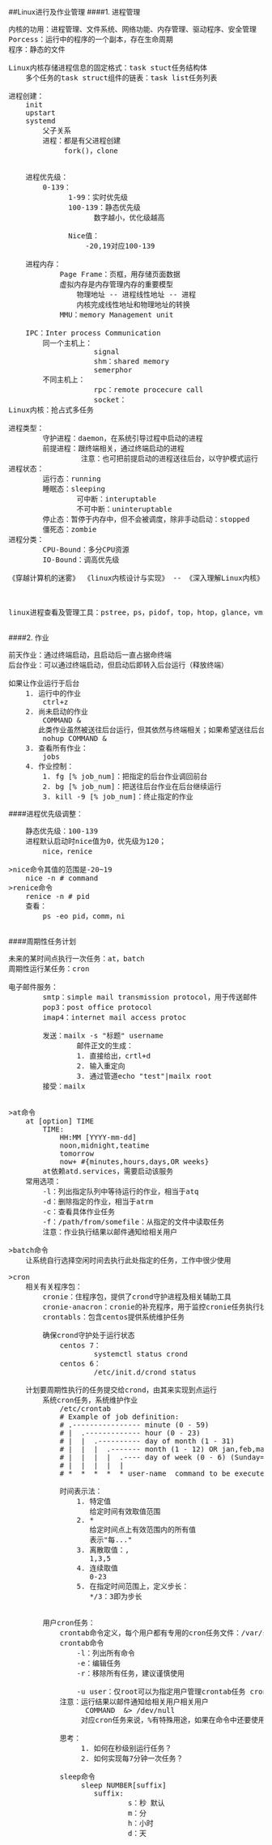 ##Linux进行及作业管理
####1. 进程管理
<pre>
内核的功用：进程管理、文件系统、网络功能、内存管理、驱动程序、安全管理
Porcess：运行中的程序的一个副本，存在生命周期
程序：静态的文件

Linux内核存储进程信息的固定格式：task stuct任务结构体
    多个任务的task struct组件的链表：task list任务列表

进程创建：
    init
    upstart
    systemd
        父子关系
        进程：都是有父进程创建
             fork()，clone

        
    进程优先级：
        0-139：
              1-99：实时优先级
              100-139：静态优先级
                    数字越小，优化级越高
            
              Nice值：
                  -20,19对应100-139

    进程内存：
            Page Frame：页框，用存储页面数据
            虚拟内存是内存管理内存的重要模型
                物理地址 -- 进程线性地址 -- 进程
                内核完成线性地址和物理地址的转换
            MMU：memory Management unit

    IPC：Inter process Communication
        同一个主机上：
                    signal
                    shm：shared memory
                    semerphor
        不同主机上：
                    rpc：remote procecure call
                    socket：
Linux内核：抢占式多任务

进程类型：
        守护进程：daemon，在系统引导过程中启动的进程
        前提进程：跟终端相关，通过终端启动的进程
                 注意：也可把前提启动的进程送往后台，以守护模式运行
进程状态：
        运行态：running
        睡眠态：sleeping
                可中断：interuptable
                不可中断：uninteruptable 
        停止态：暂停于内存中，但不会被调度，除非手动启动：stopped
        僵死态：zombie
进程分类：
        CPU-Bound：多分CPU资源
        IO-Bound：调高优先级

《穿越计算机的迷雾》 《linux内核设计与实现》 -- 《深入理解Linux内核》



linux进程查看及管理工具：pstree，ps，pidof，top，htop，glance，vmstat，dstat，kill，pkill，job，bg，fg，nohup

</pre>


####2. 作业
<pre>
前天作业：通过终端启动，且启动后一直占据命终端
后台作业：可以通过终端启动，但启动后即转入后台运行（释放终端）

如果让作业运行于后台
    1. 运行中的作业
        ctrl+z
    2. 尚未启动的作业
        COMMAND &
       此类作业虽然被送往后台运行，但其依然与终端相关；如果希望送往后台后，剥离与终端的关系
        nohup COMMAND &
    3. 查看所有作业：
        jobs
    4. 作业控制：
        1. fg [% job_num]：把指定的后台作业调回前台
        2. bg [% job_num]：把送往后台作业在后台继续运行
        3. kill -9 [% job_num]：终止指定的作业
</pre>


####进程优先级调整：
<pre>
    静态优先级：100-139
    进程默认启动时nice值为0，优先级为120；
        nice，renice

>nice命令其值的范围是-20~19
    nice -n # command
>renice命令
    renice -n # pid
    查看：
        ps -eo pid，comm，ni

</pre>


####周期性任务计划
<pre>
未来的某时间点执行一次任务：at，batch
周期性运行某任务：cron

电子邮件服务：
        smtp：simple mail transmission protocol，用于传送邮件
        pop3：post office protocol
        imap4：internet mail access protoc
        
        发送：mailx -s "标题" username
                邮件正文的生成：
                1. 直接给出，crtl+d
                2. 输入重定向
                3. 通过管道echo "test"|mailx root
        接受：mailx 
            
            
>at命令
    at [option] TIME
        TIME:
            HH:MM [YYYY-mm-dd]
            noon,midnight,teatime
            tomorrow
            now+ #{minutes,hours,days,OR weeks}
        at依赖atd.services，需要启动该服务
    常用选项：
        -l：列出指定队列中等待运行的作业，相当于atq
        -d：删除指定的作业，相当于atrm
        -c：查看具体作业任务
        -f：/path/from/somefile：从指定的文件中读取任务
        注意：作业执行结果以邮件通知给相关用户

>batch命令
    让系统自行选择空闲时间去执行此处指定的任务，工作中很少使用

>cron
    相关有关程序包：
        cronie：住程序包，提供了crond守护进程及相关辅助工具
        cronie-anacron：cronie的补充程序，用于监控cronie任务执行状态，如cronie中的任务在过去该运行的时间点未能正常运行，则anaron会随后启动一次此任务
        crontabls：包含centos提供系统维护任务
        
        确保crond守护处于运行状态
            centos 7：
                    systemctl status crond
            centos 6：
                    /etc/init.d/crond status

    计划要周期性执行的任务提交给crond，由其来实现到点运行
        系统cron任务，系统维护作业
            /etc/crontab
            # Example of job definition:
            # .---------------- minute (0 - 59)
            # |  .------------- hour (0 - 23)
            # |  |  .---------- day of month (1 - 31)
            # |  |  |  .------- month (1 - 12) OR jan,feb,mar,apr ...
            # |  |  |  |  .---- day of week (0 - 6) (Sunday=0 or 7) OR sun,mon,tue,wed,thu,fri,sat
            # |  |  |  |  |
            # *  *  *  *  * user-name  command to be executed  15 21 * * * root /bin/echo "Howday"
            
            时间表示法：
                1. 特定值
                   给定时间有效取值范围
                2. *
                   给定时间点上有效范围内的所有值
                   表示"每..."
                3. 离散取值：,
                   1,3,5
                4. 连续取值
                   0-23
                5. 在指定时间范围上，定义步长：
                   */3：3即为步长
        

        用户cron任务：
            crontab命令定义，每个用户都有专用的cron任务文件：/var/spool/cron/username
            crontab命令
                -l：列出所有命令
                -e：编辑任务
                -r：移除所有任务，建议谨慎使用
                
                -u user：仅root可以为指定用户管理crontab任务 crontab -u test -e
            注意：运行结果以邮件通知给相关用户相关用户
                  COMMAND  &> /dev/null 
                 对应cron任务来说，%有特殊用途，如果在命令中还要使用%，则需要转义；如果把%放置于单引号中，也可以不用转义
              
            思考：
                 1. 如何在秒级别运行任务？
                 2. 如何实现每7分钟一次任务？
                 
            sleep命令
                 sleep NUMBER[suffix]
                    suffix:
                            s：秒 默认
                            m：分
                            h：小时
                            d：天

</pre>